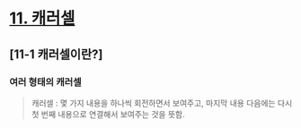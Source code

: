# [11. 캐러셀](https://github.com/CaesiumY/frontend-web-design-forBeginners/tree/master/11)

## [11-1 캐러셀이란?]

### 여러 형태의 캐러셀

> 캐러셀 : 몇 가지 내용을 하나씩 회전하면서 보여주고, 마지막 내용 다음에는 다시 첫 번째 내용으로 연결해서 보여주는 것을 뜻함.